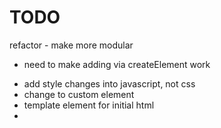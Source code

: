 # TODO

refactor - make more modular

- need to make adding via createElement work

* add style changes into javascript, not css
* change to custom element
* template element for initial html
*
